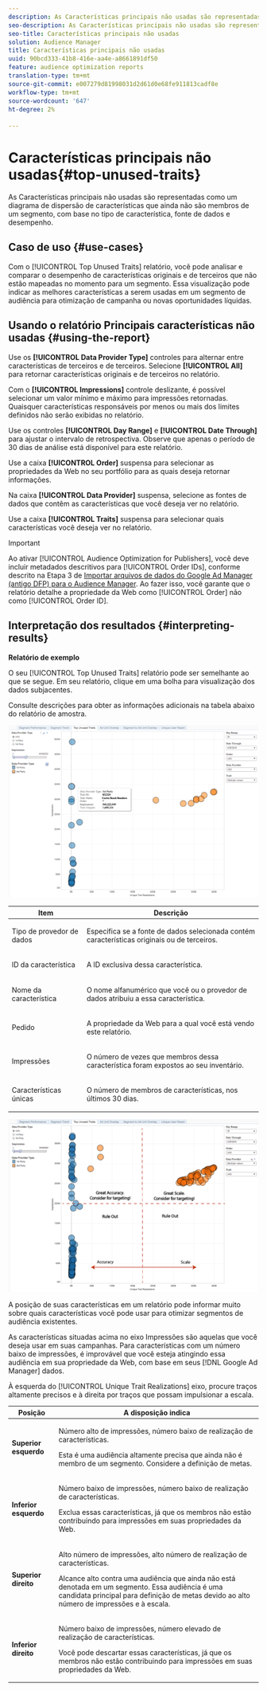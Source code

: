```yaml
---
description: As Características principais não usadas são representadas como um diagrama de dispersão de características que ainda não são membros de um segmento, com base no tipo de característica, fonte de dados e desempenho.
seo-description: As Características principais não usadas são representadas como um diagrama de dispersão de características que ainda não são membros de um segmento, com base no tipo de característica, fonte de dados e desempenho.
seo-title: Características principais não usadas
solution: Audience Manager
title: Características principais não usadas
uuid: 90bcd333-41b8-416e-aa4e-a8661891df50
feature: audience optimization reports
translation-type: tm+mt
source-git-commit: e007279d81998031d2d61d0e68fe911813cadf8e
workflow-type: tm+mt
source-wordcount: '647'
ht-degree: 2%

---
```



# Características principais não usadas{#top-unused-traits}

As Características principais não usadas são representadas como um diagrama de dispersão de características que ainda não são membros de um segmento, com base no tipo de característica, fonte de dados e desempenho.

## Caso de uso {#use-cases}

Com o [!UICONTROL Top Unused Traits] relatório, você pode analisar e comparar o desempenho de características originais e de terceiros que não estão mapeadas no momento para um segmento. Essa visualização pode indicar as melhores características a serem usadas em um segmento de audiência para otimização de campanha ou novas oportunidades líquidas.

## Usando o relatório Principais características não usadas {#using-the-report}

Use os **[!UICONTROL Data Provider Type]** controles para alternar entre características de terceiros e de terceiros. Selecione **[!UICONTROL All]** para retornar características originais e de terceiros no relatório.

Com o **[!UICONTROL Impressions]** controle deslizante, é possível selecionar um valor mínimo e máximo para impressões retornadas. Quaisquer características responsáveis por menos ou mais dos limites definidos não serão exibidas no relatório.

Use os controles **[!UICONTROL Day Range]** e **[!UICONTROL Date Through]** para ajustar o intervalo de retrospectiva. Observe que apenas o período de 30 dias de análise está disponível para este relatório.

Use a caixa **[!UICONTROL Order]** suspensa para selecionar as propriedades da Web no seu portfólio para as quais deseja retornar informações.

Na caixa **[!UICONTROL Data Provider]** suspensa, selecione as fontes de dados que contêm as características que você deseja ver no relatório.

Use a caixa **[!UICONTROL Traits]** suspensa para selecionar quais características você deseja ver no relatório.

>[!IMPORTANT]
>
>Ao ativar [!UICONTROL Audience Optimization for Publishers], você deve incluir metadados descritivos para [!UICONTROL Order IDs], conforme descrito na Etapa 3 de [Importar arquivos de dados do Google Ad Manager (antigo DFP) para o Audience Manager](../../../reporting/audience-optimization-reports/aor-publishers/import-dfp.md). Ao fazer isso, você garante que o relatório detalhe a propriedade da Web como [!UICONTROL Order] não como [!UICONTROL Order ID].

## Interpretação dos resultados {#interpreting-results}

**Relatório de exemplo**

O seu [!UICONTROL Top Unused Traits] relatório pode ser semelhante ao que se segue. Em seu relatório, clique em uma bolha para visualização dos dados subjacentes.

Consulte descrições para obter as informações adicionais na tabela abaixo do relatório de amostra.

![](assets/publisher_unused_traits.png)

<table id="table_AFE2540583C34835B04584693ADFD26A"> 
 <thead> 
  <tr> 
   <th colname="col1" class="entry"> Item </th> 
   <th colname="col2" class="entry"> Descrição </th> 
  </tr>
 </thead>
 <tbody> 
  <tr> 
   <td colname="col1"> <p><span class="wintitle"> Tipo de provedor de dados</span> </p> </td> 
   <td colname="col2"> <p>Especifica se a fonte de dados selecionada contém características originais ou de terceiros. </p> </td> 
  </tr> 
  <tr> 
   <td colname="col1"> <p><span class="wintitle"> ID da característica</span> </p> </td> 
   <td colname="col2"> <p>A ID exclusiva dessa característica. </p> </td> 
  </tr> 
  <tr> 
   <td colname="col1"> <p><span class="wintitle"> Nome da característica</span> </p> </td> 
   <td colname="col2"> <p>O nome alfanumérico que você ou o provedor de dados atribuiu a essa característica. </p> </td> 
  </tr> 
  <tr> 
   <td colname="col1"> <p><span class="wintitle"> Pedido</span> </p> </td> 
   <td colname="col2"> <p>A propriedade da Web para a qual você está vendo este relatório. </p> </td> 
  </tr> 
  <tr> 
   <td colname="col1"> <p><span class="wintitle"> Impressões</span> </p> </td> 
   <td colname="col2"> <p>O número de vezes que membros dessa característica foram expostos ao seu inventário. </p> </td> 
  </tr> 
  <tr> 
   <td colname="col1"> <p><span class="wintitle"> Características únicas</span> </p> </td> 
   <td colname="col2"> <p>O número de membros de características, nos últimos 30 dias. </p> </td> 
  </tr> 
 </tbody> 
</table>

![](assets/publisher_unused_traits_final.png)

A posição de suas características em um relatório pode informar muito sobre quais características você pode usar para otimizar segmentos de audiência existentes.

As características situadas acima no eixo Impressões são aquelas que você deseja usar em suas campanhas. Para características com um número baixo de impressões, é improvável que você esteja atingindo essa audiência em sua propriedade da Web, com base em seus [!DNL Google Ad Manager] dados.

À esquerda do [!UICONTROL Unique Trait Realizations] eixo, procure traços altamente precisos e à direita por traços que possam impulsionar a escala.

<table id="table_A29253B30DFA4CD7B3B7C320DE0BDEA4"> 
 <thead> 
  <tr> 
   <th colname="col1" class="entry"> Posição </th> 
   <th colname="col2" class="entry"> A disposição indica </th> 
  </tr> 
 </thead>
 <tbody> 
  <tr> 
   <td colname="col1"> <p> <b>Superior esquerdo</b> </p> </td> 
   <td colname="col2"> <p>Número alto de impressões, número baixo de realização de características. </p> <p>Esta é uma audiência altamente precisa que ainda não é membro de um segmento. Considere a definição de metas. </p> </td> 
  </tr> 
  <tr> 
   <td colname="col1"> <p> <b>Inferior esquerdo</b> </p> </td> 
   <td colname="col2"> <p>Número baixo de impressões, número baixo de realização de características. </p> <p> Exclua essas características, já que os membros não estão contribuindo para impressões em suas propriedades da Web. </p> </td> 
  </tr> 
  <tr> 
   <td colname="col1"> <p> <b>Superior direito</b> </p> </td> 
   <td colname="col2"> <p>Alto número de impressões, alto número de realização de características. </p> <p>Alcance alto contra uma audiência que ainda não está denotada em um segmento. Essa audiência é uma candidata principal para definição de metas devido ao alto número de impressões e à escala. </p> </td> 
  </tr> 
  <tr> 
   <td colname="col1"> <p> <b>Inferior direito</b> </p> </td> 
   <td colname="col2"> <p>Número baixo de impressões, número elevado de realização de características. </p> <p> Você pode descartar essas características, já que os membros não estão contribuindo para impressões em suas propriedades da Web. </p> </td> 
  </tr> 
 </tbody> 
</table>
